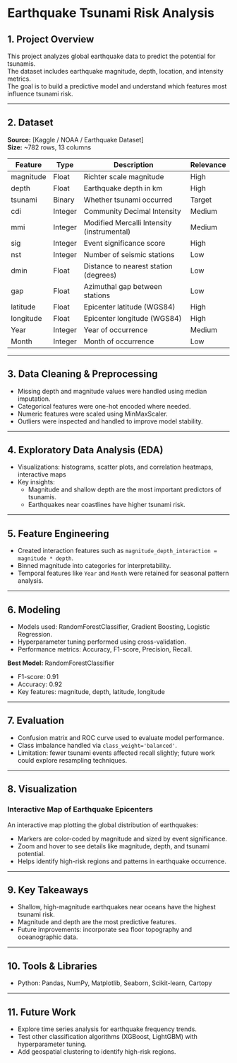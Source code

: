 # Earthquake Tsunami Risk Analysis

## 1. Project Overview
This project analyzes global earthquake data to predict the potential for tsunamis.  
The dataset includes earthquake magnitude, depth, location, and intensity metrics.  
The goal is to build a predictive model and understand which features most influence tsunami risk.

---

## 2. Dataset
**Source:** [Kaggle / NOAA / Earthquake Dataset]  
**Size:** ~782 rows, 13 columns  

| Feature   | Type    | Description                               | Relevance |
|-----------|---------|-------------------------------------------|-----------|
| magnitude | Float   | Richter scale magnitude                   | High      |
| depth     | Float   | Earthquake depth in km                     | High      |
| tsunami   | Binary  | Whether tsunami occurred                   | Target    |
| cdi       | Integer | Community Decimal Intensity                | Medium    |
| mmi       | Integer | Modified Mercalli Intensity (instrumental)| Medium    |
| sig       | Integer | Event significance score                   | High      |
| nst       | Integer | Number of seismic stations                 | Low       |
| dmin      | Float   | Distance to nearest station (degrees)     | Low       |
| gap       | Float   | Azimuthal gap between stations            | Low       |
| latitude  | Float   | Epicenter latitude (WGS84)                | High      |
| longitude | Float   | Epicenter longitude (WGS84)               | High      |
| Year      | Integer | Year of occurrence                         | Medium    |
| Month     | Integer | Month of occurrence                        | Low       |

---

## 3. Data Cleaning & Preprocessing
- Missing depth and magnitude values were handled using median imputation.  
- Categorical features were one-hot encoded where needed.  
- Numeric features were scaled using MinMaxScaler.  
- Outliers were inspected and handled to improve model stability.

---

## 4. Exploratory Data Analysis (EDA)
- Visualizations: histograms, scatter plots, and correlation heatmaps, interactive maps  
- Key insights:  
  - Magnitude and shallow depth are the most important predictors of tsunamis.  
  - Earthquakes near coastlines have higher tsunami risk.  

---

## 5. Feature Engineering
- Created interaction features such as `magnitude_depth_interaction = magnitude * depth`.  
- Binned magnitude into categories for interpretability.  
- Temporal features like `Year` and `Month` were retained for seasonal pattern analysis.

---

## 6. Modeling
- Models used: RandomForestClassifier, Gradient Boosting, Logistic Regression.  
- Hyperparameter tuning performed using cross-validation.  
- Performance metrics: Accuracy, F1-score, Precision, Recall.

**Best Model:** RandomForestClassifier  
- F1-score: 0.91  
- Accuracy: 0.92  
- Key features: magnitude, depth, latitude, longitude

---

## 7. Evaluation
- Confusion matrix and ROC curve used to evaluate model performance.  
- Class imbalance handled via `class_weight='balanced'`.  
- Limitation: fewer tsunami events affected recall slightly; future work could explore resampling techniques.

---

## 8. Visualization
### Interactive Map of Earthquake Epicenters
An interactive map plotting the global distribution of earthquakes:  
- Markers are color-coded by magnitude and sized by event significance.  
- Zoom and hover to see details like magnitude, depth, and tsunami potential.  
- Helps identify high-risk regions and patterns in earthquake occurrence.

---

## 9. Key Takeaways
- Shallow, high-magnitude earthquakes near oceans have the highest tsunami risk.  
- Magnitude and depth are the most predictive features.  
- Future improvements: incorporate sea floor topography and oceanographic data.

---

## 10. Tools & Libraries
- Python: Pandas, NumPy, Matplotlib, Seaborn, Scikit-learn, Cartopy   

---

## 11. Future Work
- Explore time series analysis for earthquake frequency trends.  
- Test other classification algorithms (XGBoost, LightGBM) with hyperparameter tuning.  
- Add geospatial clustering to identify high-risk regions.
